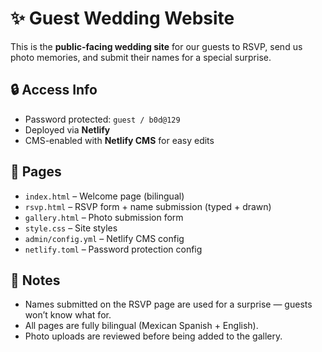 # ✨ Guest Wedding Website

This is the **public-facing wedding site** for our guests to RSVP, send us photo memories, and submit their names for a special surprise.

## 🔒 Access Info
- Password protected: `guest / b0d@129`
- Deployed via **Netlify**
- CMS-enabled with **Netlify CMS** for easy edits

## 📄 Pages
- `index.html` – Welcome page (bilingual)
- `rsvp.html` – RSVP form + name submission (typed + drawn)
- `gallery.html` – Photo submission form
- `style.css` – Site styles
- `admin/config.yml` – Netlify CMS config
- `netlify.toml` – Password protection config

## 📌 Notes
- Names submitted on the RSVP page are used for a surprise — guests won’t know what for.
- All pages are fully bilingual (Mexican Spanish + English).
- Photo uploads are reviewed before being added to the gallery.

